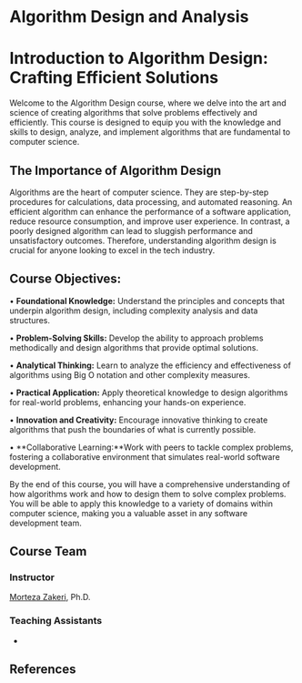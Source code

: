 # Algorithm Design and Analysis

# Introduction to Algorithm Design: Crafting Efficient Solutions

Welcome to the Algorithm Design course, where we delve into the art and science of creating algorithms that solve problems effectively and efficiently. This course is designed to equip you with the knowledge and skills to design, analyze, and implement algorithms that are fundamental to computer science.

## The Importance of Algorithm Design

Algorithms are the heart of computer science. They are step-by-step procedures for calculations, data processing, and automated reasoning. An efficient algorithm can enhance the performance of a software application, reduce resource consumption, and improve user experience. In contrast, a poorly designed algorithm can lead to sluggish performance and unsatisfactory outcomes. Therefore, understanding algorithm design is crucial for anyone looking to excel in the tech industry.

## Course Objectives:

•  **Foundational Knowledge:** Understand the principles and concepts that underpin algorithm design, including complexity analysis and data structures.

•  **Problem-Solving Skills:** Develop the ability to approach problems methodically and design algorithms that provide optimal solutions.

•  **Analytical Thinking:** Learn to analyze the efficiency and effectiveness of algorithms using Big O notation and other complexity measures.

•  **Practical Application:** Apply theoretical knowledge to design algorithms for real-world problems, enhancing your hands-on experience.

•  **Innovation and Creativity:** Encourage innovative thinking to create algorithms that push the boundaries of what is currently possible.

•  **Collaborative Learning:**Work with peers to tackle complex problems, fostering a collaborative environment that simulates real-world software development.


By the end of this course, you will have a comprehensive understanding of how algorithms work and how to design them to solve complex problems. You will be able to apply this knowledge to a variety of domains within computer science, making you a valuable asset in any software development team.

## Course Team
### Instructor

[Morteza Zakeri](https://member.acm.org/~mzakeri-nasrabadi), Ph.D.

### Teaching Assistants

*  


## References
